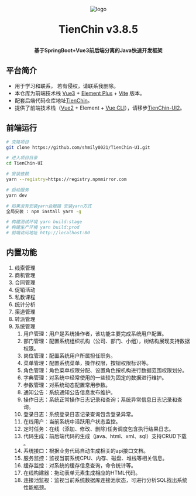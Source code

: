 <p align="center">
	<img alt="logo" src="https://oscimg.oschina.net/oscnet/up-d3d0a9303e11d522a06cd263f3079027715.png">
</p>
<h1 align="center" style="margin: 30px 0 30px; font-weight: bold;">TienChin v3.8.5</h1>
<h4 align="center">基于SpringBoot+Vue3前后端分离的Java快速开发框架</h4>
<p align="center">

## 平台简介

* 用于学习和联系， 若有侵权，请联系我删除。
* 本仓库为前端技术栈 [Vue3](https://v3.cn.vuejs.org) + [Element Plus](https://element-plus.org/zh-CN) + [Vite](https://cn.vitejs.dev) 版本。
* 配套后端代码仓库地址[TienChin](https://github.com/shmily0021/TienChin)。
* 提供了前端技术栈（[Vue2](https://cn.vuejs.org/) + Element + [Vue CLI](https://cli.vuejs.org/zh)），请移步[TienChin-UI2](https://github.com/shmily0021/TienChin-UI2.git)。

## 前端运行

```bash
# 克隆项目
git clone https://github.com/shmily0021/TienChin-UI.git

# 进入项目目录
cd TienChin-UI

# 安装依赖
yarn --registry=https://registry.npmmirror.com

# 启动服务
yarn dev

# 如果没有安装yarn会报错 安装yarn方式
全局安装 : npm install yarn -g

# 构建测试环境 yarn build:stage
# 构建生产环境 yarn build:prod
# 前端访问地址 http://localhost:80
```

## 内置功能

1. 线索管理
2. 商机管理
3. 合同管理
4. 促销活动
5. 私教课程
6. 统计分析
7. 渠道管理
8. 转派管理 
9. 系统管理 
   1) 用户管理：用户是系统操作者，该功能主要完成系统用户配置。 
   2) 部门管理：配置系统组织机构（公司、部门、小组），树结构展现支持数据权限。 
   3) 岗位管理：配置系统用户所属担任职务。 
   4) 菜单管理：配置系统菜单，操作权限，按钮权限标识等。 
   5) 角色管理：角色菜单权限分配、设置角色按机构进行数据范围权限划分。 
   6) 字典管理：对系统中经常使用的一些较为固定的数据进行维护。 
   7) 参数管理：对系统动态配置常用参数。 
   8) 通知公告：系统通知公告信息发布维护。 
   9) 操作日志：系统正常操作日志记录和查询；系统异常信息日志记录和查询。 
   10) 登录日志：系统登录日志记录查询包含登录异常。 
   11) 在线用户：当前系统中活跃用户状态监控。 
   12) 定时任务：在线（添加、修改、删除)任务调度包含执行结果日志。 
   13) 代码生成：前后端代码的生成（java、html、xml、sql）支持CRUD下载 。 
   14) 系统接口：根据业务代码自动生成相关的api接口文档。 
   15) 服务监控：监视当前系统CPU、内存、磁盘、堆栈等相关信息。 
   16) 缓存监控：对系统的缓存信息查询，命令统计等。 
   17) 在线构建器：拖动表单元素生成相应的HTML代码。 
   18) 连接池监视：监视当前系统数据库连接池状态，可进行分析SQL找出系统性能瓶颈。